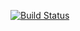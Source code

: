[![Build Status](http://azurejenkins.cloudcoreo.com:8080/buildStatus/icon?job=tests-webapp-panel)](http://azurejenkins.cloudcoreo.com:8080/job/tests-webapp-panel)
